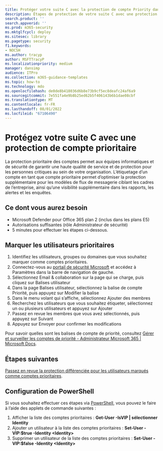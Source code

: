 ```yaml
---
title: Protéger votre suite C avec la protection de compte Priority dans Microsoft Defender pour Office 365 Plan 2
description: Étapes de protection de votre suite C avec une protection de compte prioritaire. L’étiquetage d’un compte en tant que compte prioritaire permet d’optimiser la protection supplémentaire pour les modèles de flux de messagerie ciblant les cadres de l’entreprise, ainsi qu’une visibilité supplémentaire dans les rapports, les alertes et les enquêtes.
search.product: ''
search.appverid: ''
ms.prod: m365-security
ms.mktglfcycl: deploy
ms.sitesec: library
ms.pagetype: security
f1.keywords:
- NOCSH
ms.author: tracyp
author: MSFTTracyP
ms.localizationpriority: medium
manager: dansimp
audience: ITPro
ms.collection: m365-guidance-templates
ms.topic: how-to
ms.technology: mdo
ms.openlocfilehash: de0de8b418036d6b8e73b9cf5ec8deafc24af6a9
ms.sourcegitcommit: 7e551fa4e9b8b25ed62b5f406143b6b1dae08cbf
ms.translationtype: MT
ms.contentlocale: fr-FR
ms.lasthandoff: 08/01/2022
ms.locfileid: "67106490"
---
```

# <a name="protect-your-c-suite-with-priority-account-protection"></a>Protégez votre suite C avec une protection de compte prioritaire

La protection prioritaire des comptes permet aux équipes informatiques et de sécurité de garantir une haute qualité de service et de protection pour les personnes critiques au sein de votre organisation. L’étiquetage d’un compte en tant que compte prioritaire permet d’optimiser la protection supplémentaire pour les modèles de flux de messagerie ciblant les cadres de l’entreprise, ainsi qu’une visibilité supplémentaire dans les rapports, les alertes et les enquêtes.

## <a name="what-youll-need"></a>Ce dont vous aurez besoin
- Microsoft Defender pour Office 365 plan 2 (inclus dans les plans E5)
- Autorisations suffisantes (rôle Administrateur de sécurité)
- 5 minutes pour effectuer les étapes ci-dessous.

## <a name="tag-priority-users"></a>Marquer les utilisateurs prioritaires
1. Identifiez les utilisateurs, groupes ou domaines que vous souhaitez marquer comme comptes prioritaires.
1. Connectez-vous au [portail de sécurité Microsoft](https://security.microsoft.com/) et accédez à Paramètres dans la barre de navigation de gauche.
1. Sélectionnez Email & collaboration sur la page qui se charge, puis cliquez sur Balises utilisateur
1. Dans la page Balises utilisateur, sélectionnez la balise de compte Priorité, puis appuyez sur Modifier la balise
1. Dans le menu volant qui s’affiche, sélectionnez Ajouter des membres
1. Recherchez les utilisateurs que vous souhaitez étiqueter, sélectionnez un ou plusieurs utilisateurs et appuyez sur Ajouter
1. Passez en revue les membres que vous avez sélectionnés, puis appuyez sur Suivant
1. Appuyez sur Envoyer pour confirmer les modifications

Pour savoir quelles sont les balises de compte de priorité, consultez [Gérer et surveiller les comptes de priorité - Administrateur Microsoft 365 | Microsoft Docs](../../../admin/setup/priority-accounts.md).

## <a name="next-steps"></a>Étapes suivantes
[Passez en revue la protection différenciée pour les utilisateurs marqués comme comptes prioritaires](../../office-365-security/configure-review-priority-account.md).

## <a name="powershell-configuration"></a>Configuration de PowerShell
Si vous souhaitez effectuer ces étapes via [PowerShell](/powershell/exchange/connect-to-exchange-online-powershell), vous pouvez le faire à l’aide des applets de commande suivantes :
1. Afficher la liste des comptes prioritaires : **Get-User -IsVIP | sélectionner Identity**
1. Ajouter un utilisateur à la liste des comptes prioritaires : **Set-User -VIP:$true -Identity \<Identity\>**
1. Supprimer un utilisateur de la liste des comptes prioritaires : **Set-User -VIP:$false -Identity \<Identity\>**
